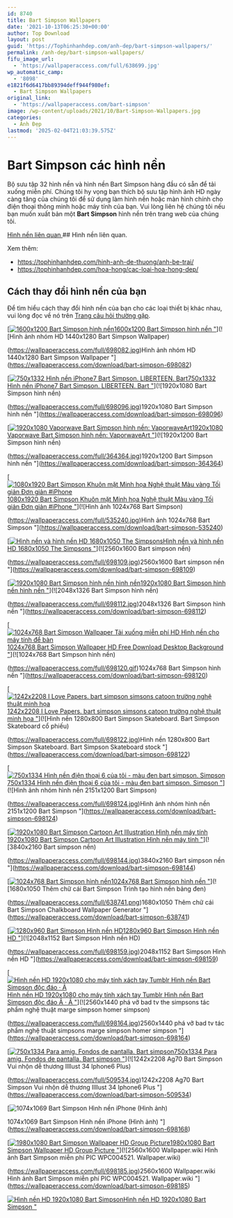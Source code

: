 ```yaml
---
id: 8740
title: Bart Simpson Wallpapers
date: '2021-10-13T06:25:30+00:00'
author: Top Download
layout: post
guid: 'https://Tophinhanhdep.com/anh-dep/bart-simpson-wallpapers/'
permalink: /anh-dep/bart-simpson-wallpapers/
fifu_image_url:
  - 'https://wallpaperaccess.com/full/638699.jpg'
wp_automatic_camp:
  - '8098'
e1821f6d6417bb89394deff944f980ef:
  - Bart Simpson Wallpapers
original_link:
  - 'https://wallpaperaccess.com/bart-simpson'
image: /wp-content/uploads/2021/10/Bart-Simpson-Wallpapers.jpg
categories:
  - Ảnh Đẹp
lastmod: '2025-02-04T21:03:39.575Z'
---
```

# Bart Simpson các hình nền

Bộ sưu tập 32 hình nền và hình nền Bart Simpson hàng đầu có sẵn để tải xuống miễn phí. Chúng tôi hy vọng bạn thích bộ sưu tập hình ảnh HD ngày càng tăng của chúng tôi để sử dụng làm hình nền hoặc màn hình chính cho điện thoại thông minh hoặc máy tính của bạn. Vui lòng liên hệ chúng tôi nếu bạn muốn xuất bản một **Bart Simpson** hình nền trên trang web của chúng tôi.

[Hình nền liên quan ](#related) ## Hình nền liên quan.

   
 Xem thêm:

   
- <https://tophinhanhdep.com/hinh-anh-de-thuong/anh-be-trai/>
- <https://tophinhanhdep.com/hoa-hong/cac-loai-hoa-hong-dep/>

## Cách thay đổi hình nền của bạn

Để tìm hiểu cách thay đổi hình nền của bạn cho các loại thiết bị khác nhau, vui lòng đọc về nó trên [Trang câu hỏi thường gặp](https://tophinhanhdep.com/faq/).

  
[[![1600x1200 Bart Simpson hình nền](https://wallpaperaccess.com/full/638699.jpg)1600x1200 Bart Simpson hình nền "](https://wallpaperaccess.com/download/bart-simpson-638699)](![Hình ảnh nhóm HD 1440x1280 Bart Simpson Wallpaper)

(https://wallpaperaccess.com/full/698082.jpg)Hình ảnh nhóm HD 1440x1280 Bart Simpson Wallpaper "](https://wallpaperaccess.com/download/bart-simpson-698082)

[[![750x1332 Hình nền iPhone7 Bart Simpson.  LIBERTEEN.  Bart](https://wallpaperaccess.com/full/641455.jpg)750x1332 Hình nền iPhone7 Bart Simpson. LIBERTEEN. Bart "](https://wallpaperaccess.com/download/bart-simpson-641455)](![1920x1080 Bart Simpson hình nền)

(https://wallpaperaccess.com/full/698096.jpg)1920x1080 Bart Simpson hình nền "](https://wallpaperaccess.com/download/bart-simpson-698096)

[[![1920x1080 Vaporwave Bart Simpson hình nền: VaporwaveArt](https://wallpaperaccess.com/full/535178.png)1920x1080 Vaporwave Bart Simpson hình nền: VaporwaveArt "](https://wallpaperaccess.com/download/bart-simpson-535178)](![1920x1200 Bart Simpson hình nền)

(https://wallpaperaccess.com/full/364364.jpg)1920x1200 Bart Simpson hình nền "](https://wallpaperaccess.com/download/bart-simpson-364364)

[[![1080x1920 Bart Simpson Khuôn mặt Minh họa Nghệ thuật Màu vàng Tối giản Đơn giản #iPhone](https://wallpaperaccess.com/full/476985.jpg)1080x1920 Bart Simpson Khuôn mặt Minh họa Nghệ thuật Màu vàng Tối giản Đơn giản #iPhone "](https://wallpaperaccess.com/download/bart-simpson-476985)](![Hình ảnh 1024x768 Bart Simpson)

(https://wallpaperaccess.com/full/535240.jpg)Hình ảnh 1024x768 Bart Simpson "](https://wallpaperaccess.com/download/bart-simpson-535240)

[[![Hình nền và hình nền HD 1680x1050 The Simpsons](https://wallpaperaccess.com/full/652591.jpg)Hình nền và hình nền HD 1680x1050 The Simpsons "](https://wallpaperaccess.com/download/bart-simpson-652591)](![2560x1600 Bart simpson nền)

(https://wallpaperaccess.com/full/698109.jpg)2560x1600 Bart simpson nền "](https://wallpaperaccess.com/download/bart-simpson-698109)

[[![1920x1080 Bart Simpson hình nền hình nền](https://wallpaperaccess.com/full/698110.jpg)1920x1080 Bart Simpson hình nền hình nền "](https://wallpaperaccess.com/download/bart-simpson-698110)](![2048x1326 Bart Simpson hình nền)

(https://wallpaperaccess.com/full/698112.jpg)2048x1326 Bart Simpson hình nền "](https://wallpaperaccess.com/download/bart-simpson-698112)

[[![1024x768 Bart Simpson Wallpaper Tải xuống miễn phí HD Hình nền cho máy tính để bàn](https://wallpaperaccess.com/full/698119.jpg)1024x768 Bart Simpson Wallpaper HD Free Download Desktop Background "](https://wallpaperaccess.com/download/bart-simpson-698119)](![1024x768 Bart Simpson hình nền)

(https://wallpaperaccess.com/full/698120.gif)1024x768 Bart Simpson hình nền "](https://wallpaperaccess.com/download/bart-simpson-698120)

[[![1242x2208 I Love Papers.  bart simpson simsons catoon trường nghệ thuật minh họa](https://wallpaperaccess.com/full/638715.jpg)1242x2208 I Love Papers. bart simpson simsons catoon trường nghệ thuật minh họa "](https://wallpaperaccess.com/download/bart-simpson-638715)](![Hình nền 1280x800 Bart Simpson Skateboard.  Bart Simpson Skateboard cổ phiếu)

(https://wallpaperaccess.com/full/698122.jpg)Hình nền 1280x800 Bart Simpson Skateboard. Bart Simpson Skateboard stock "](https://wallpaperaccess.com/download/bart-simpson-698122)

[[![750x1334 Hình nền điện thoại 6 của tôi - màu đen bart simpson.  Simpson](https://wallpaperaccess.com/full/111477.jpg)750x1334 Hình nền điện thoại 6 của tôi - màu đen bart simpson. Simpson "](https://wallpaperaccess.com/download/bart-simpson-111477)](![Hình ảnh nhóm hình nền 2151x1200 Bart Simpson)

(https://wallpaperaccess.com/full/698124.jpg)Hình ảnh nhóm hình nền 2151x1200 Bart Simpson "](https://wallpaperaccess.com/download/bart-simpson-698124)

[[![1920x1080 Bart Simpson Cartoon Art Illustration Hình nền máy tính](https://wallpaperaccess.com/full/436268.jpg)1920x1080 Bart Simpson Cartoon Art Illustration Hình nền máy tính "](https://wallpaperaccess.com/download/bart-simpson-436268)](![3840x2160 Bart simpson nền)

(https://wallpaperaccess.com/full/698144.jpg)3840x2160 Bart simpson nền "](https://wallpaperaccess.com/download/bart-simpson-698144)

[[![1024x768 Bart Simpson hình nền](https://wallpaperaccess.com/full/652605.jpg)1024x768 Bart Simpson hình nền "](https://wallpaperaccess.com/download/bart-simpson-652605)](![1680x1050 Thêm chữ cái Bart Simpson Trình tạo hình nền bảng đen)

(https://wallpaperaccess.com/full/638741.png)1680x1050 Thêm chữ cái Bart Simpson Chalkboard Wallpaper Generator "](https://wallpaperaccess.com/download/bart-simpson-638741)

[[![1280x960 Bart Simpson Hình nền HD](https://wallpaperaccess.com/full/698151.png)1280x960 Bart Simpson Hình nền HD "](https://wallpaperaccess.com/download/bart-simpson-698151)](![2048x1152 Bart Simpson Hình nền HD)

(https://wallpaperaccess.com/full/698159.jpg)2048x1152 Bart Simpson Hình nền HD "](https://wallpaperaccess.com/download/bart-simpson-698159)

[[![Hình nền HD 1920x1080 cho máy tính xách tay Tumblr Hình nền Bart Simpson độc đáo · Ã](https://wallpaperaccess.com/full/698161.jpg)Hình nền HD 1920x1080 cho máy tính xách tay Tumblr Hình nền Bart Simpson độc đáo Â · Ã "](https://wallpaperaccess.com/download/bart-simpson-698161)](![2560x1440 phá vỡ bad tv the simpsons tác phẩm nghệ thuật marge simpson homer simpson)

(https://wallpaperaccess.com/full/698164.jpg)2560x1440 phá vỡ bad tv tác phẩm nghệ thuật simpsons marge simpson homer simpson "](https://wallpaperaccess.com/download/bart-simpson-698164)

[[![750x1334 Para amig.  Fondos de pantalla.  Bart simpson](https://wallpaperaccess.com/full/652557.jpg)750x1334 Para amig. Fondos de pantalla. Bart simpson "](https://wallpaperaccess.com/download/bart-simpson-652557)](![1242x2208 Ag70 Bart Simpson Vui nhộn dễ thương Illlust 34 Iphone6 ​​Plus)

(https://wallpaperaccess.com/full/509534.jpg)1242x2208 Ag70 Bart Simpson Vui nhộn dễ thương Illlust 34 Iphone6 ​​Plus "](https://wallpaperaccess.com/download/bart-simpson-509534)

[![1074x1069 Bart Simpson Hình nền iPhone (Hình ảnh)](https://wallpaperaccess.com/full/698168.jpg)

1074x1069 Bart Simpson Hình nền iPhone (Hình ảnh) "](https://wallpaperaccess.com/download/bart-simpson-698168)

[[![1980x1080 Bart Simpson Wallpaper HD Group Picture](https://wallpaperaccess.com/full/698175.jpg)1980x1080 Bart Simpson Wallpaper HD Group Picture "](https://wallpaperaccess.com/download/bart-simpson-698175)](![2560x1600 Wallpaper.wiki Hình ảnh Bart Simpson miễn phí PIC WPC004521.  Wallpaper.wiki)

(https://wallpaperaccess.com/full/698185.jpg)2560x1600 Wallpaper.wiki Hình ảnh Bart Simpson miễn phí PIC WPC004521. Wallpaper.wiki "](https://wallpaperaccess.com/download/bart-simpson-698185)

[![Hình nền HD 1920x1080 Bart Simpson](https://wallpaperaccess.com/full/638736.jpg)Hình nền HD 1920x1080 Bart Simpson "](https://wallpaperaccess.com/download/bart-simpson-638736)

